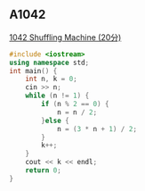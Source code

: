 
## A1042
[1042 Shuffling Machine (20分)](https://pintia.cn/problem-sets/994805342720868352/problems/994805442671132672)


```cpp
#include <iostream>
using namespace std;
int main() {
    int n, k = 0;
    cin >> n;
    while (n != 1) {
        if (n % 2 == 0) {
            n = n / 2;
        }else {
            n = (3 * n + 1) / 2;
        }
        k++;
    }
    cout << k << endl;
    return 0;
}
```